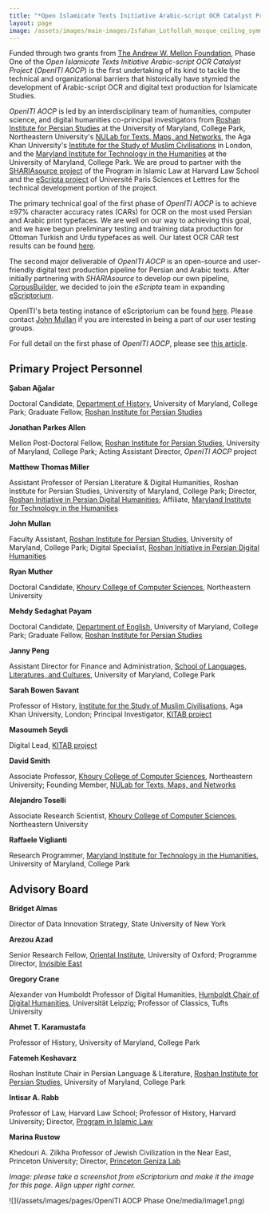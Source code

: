 ```yaml
---
title: "*Open Islamicate Texts Initiative Arabic-script OCR Catalyst Project* (*OpenITI AOCP*) Phase One"
layout: page
image: /assets/images/main-images/Isfahan_Lotfollah_mosque_ceiling_symmetric_narrow_border.png
---
```


Funded through two grants from [The Andrew W. Mellon Foundation](https://mellon.org/), Phase One of the *Open Islamicate Texts Initiative Arabic-script OCR Catalyst Project* (*OpenITI AOCP*) is the first undertaking of its kind to tackle the technical and organizational barriers that historically have stymied the development of Arabic-script OCR and digital text production for Islamicate Studies.

*OpenITI AOCP* is led by an interdisciplinary team of humanities, computer science, and digital humanities co-principal investigators from [Roshan Institute for Persian Studies](https://sllc.umd.edu/fields/persian) at the University of Maryland, College Park, Northeastern University's [NULab for Texts, Maps, and Networks](https://cssh.northeastern.edu/nulab/), the Aga Khan University's [Institute for the Study of Muslim Civilisations](https://www.aku.edu/ismc/Pages/home.aspx) in London, and the [Maryland Institute for Technology in the Humanities](https://mith.umd.edu/) at the University of Maryland, College Park. We are proud to partner with the [SHARIAsource project](https://pil.law.harvard.edu/shariasource-portal/) of the Program in Islamic Law at Harvard Law School and the [eScripta project](https://escripta.hypotheses.org/) of Université Paris Sciences et Lettres for the technical development portion of the project.

The primary technical goal of the first phase of *OpenITI AOCP* is to achieve ≥97% character accuracy rates (CARs) for OCR on the most used Persian and Arabic print typefaces. We are well on our way to achieving this goal, and we have begun preliminary testing and training data production for Ottoman Turkish and Urdu typefaces as well. Our latest OCR CAR test results can be found [here](https://docs.google.com/spreadsheets/d/1d8bSqKMjUqUYCNuwOEEqerXKmIRp7j9Id449BJkXfqg/edit?usp=sharing).

The second major deliverable of *OpenITI AOCP* is an open-source and user-friendly digital text production pipeline for Persian and Arabic texts. After initially partnering with *SHARIAsource* to develop our own pipeline, [CorpusBuilder](https://github.com/berkmancenter/corpusbuilder), we decided to join the *eScripta* team in expanding [eScriptorium](https://gitlab.com/scripta/escriptorium/).

OpenITI's beta testing instance of eScriptorium can be found [here](https://escriptorium.openiti.org/). Please contact [John Mullan](mailto:jmullan@umd.edu) if you are interested in being a part of our user testing groups.

For full detail on the first phase of *OpenITI AOCP*, please see [this article](https://medium.com/@openiti/openiti-aocp-9802865a6586).
## Primary Project Personnel

**Şaban Ağalar**

Doctoral Candidate, [Department of History](https://history.umd.edu/), University of Maryland, College Park; Graduate Fellow, [Roshan Institute for Persian Studies](https://sllc.umd.edu/fields/persian)

**Jonathan Parkes Allen**

Mellon Post-Doctoral Fellow, [Roshan Institute for Persian Studies](https://sllc.umd.edu/fields/persian), University of Maryland, College Park; Acting Assistant Director, *OpenITI AOCP* project

**Matthew Thomas Miller**

Assistant Professor of Persian Literature & Digital Humanities, Roshan Institute for Persian Studies, University of Maryland, College Park; Director, [Roshan Initiative in Persian Digital Humanities](https://sllc.umd.edu/fields/persian/roshan-institute/digital-humanities); Affiliate, [Maryland Institute for Technology in the Humanities](https://mith.umd.edu/)

**John Mullan**

Faculty Assistant, [Roshan Institute for Persian Studies](https://sllc.umd.edu/fields/persian), University of Maryland, College Park; Digital Specialist, [Roshan Initiative in Persian Digital Humanities](https://sllc.umd.edu/fields/persian/roshan-institute/digital-humanities)

**Ryan Muther**

Doctoral Candidate, [Khoury College of Computer Sciences](https://www.khoury.northeastern.edu/), Northeastern University

**Mehdy Sedaghat Payam**

Doctoral Candidate, [Department of English](https://english.umd.edu/), University of Maryland, College Park; Graduate Fellow, [Roshan Institute for Persian Studies](https://sllc.umd.edu/fields/persian)

**Janny Peng**

Assistant Director for Finance and Administration, [School of Languages, Literatures, and Cultures](https://sllc.umd.edu/), University of Maryland, College Park

**Sarah Bowen Savant**

Professor of History, [Institute for the Study of Muslim Civilisations](https://www.aku.edu/ismc/Pages/home.aspx), Aga Khan University, London; Principal Investigator, [KITAB project](https://kitab-project.org/)

**Masoumeh Seydi**

Digital Lead, [KITAB project](https://kitab-project.org/)

**David Smith**

Associate Professor, [Khoury College of Computer Sciences](https://www.khoury.northeastern.edu/), Northeastern University; Founding Member, [NULab for Texts, Maps, and Networks](https://cssh.northeastern.edu/nulab/)

**Alejandro Toselli**

Associate Research Scientist, [Khoury College of Computer Sciences](https://www.khoury.northeastern.edu/), Northeastern University

**Raffaele Viglianti**

Research Programmer, [Maryland Institute for Technology in the Humanities](https://mith.umd.edu/), University of Maryland, College Park
## Advisory Board

**Bridget Almas**

Director of Data Innovation Strategy, State University of New York

**Arezou Azad**

Senior Research Fellow, [Oriental Institute](https://www.orinst.ox.ac.uk/), University of Oxford; Programme Director, [Invisible East](https://www.orinst.ox.ac.uk/invisible-east-on-the-trails-of-lapis)

**Gregory Crane**

Alexander von Humboldt Professor of Digital Humanities, [Humboldt Chair of Digital Humanities](http://www.dh.uni-leipzig.de/wo/), Universität Leipzig; Professor of Classics, Tufts University

**Ahmet T. Karamustafa**

Professor of History, University of Maryland, College Park

**Fatemeh Keshavarz**

Roshan Institute Chair in Persian Language & Literature, [Roshan Institute for Persian Studies](https://sllc.umd.edu/fields/persian), University of Maryland, College Park

**Intisar A. Rabb**

Professor of Law, Harvard Law School; Professor of History, Harvard University; Director, [Program in Islamic Law](https://pil.law.harvard.edu/)

**Marina Rustow**

Khedouri A. Zilkha Professor of Jewish Civilization in the Near East, Princeton University; Director, [Princeton Geniza Lab](https://genizalab.princeton.edu/)

*Image: please take a screenshot from eScriptorium and make it the image for this page. Align upper right corner.*

![](/assets/images/pages/OpenITI AOCP Phase One/media/image1.png)
